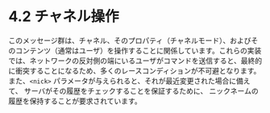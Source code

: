 # 4.2 チャネル操作

このメッセージ群は、チャネル、そのプロパティ（チャネルモード）、およびそのコンテンツ（通常はユーザ）を操作することに関係しています。これらの実装では、ネットワークの反対側の端にいるユーザがコマンドを送信すると、最終的に衝突することになるため、多くのレースコンディションが不可避となります。また、`<nick>` パラメータが与えられると、それが最近変更された場合に備えて、 サーバがその履歴をチェックすることを保証するために、 ニックネームの履歴を保持することが要求されています。
